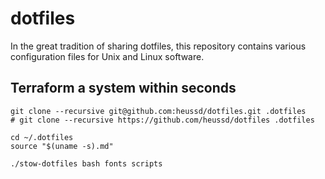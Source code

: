 # dotfiles
In the great tradition of sharing dotfiles, this repository contains various configuration files for Unix and Linux software. 



## Terraform a system within seconds

	git clone --recursive git@github.com:heussd/dotfiles.git .dotfiles
	# git clone --recursive https://github.com/heussd/dotfiles .dotfiles
	
	cd ~/.dotfiles
	source "$(uname -s).md"
	
	./stow-dotfiles bash fonts scripts
	
	